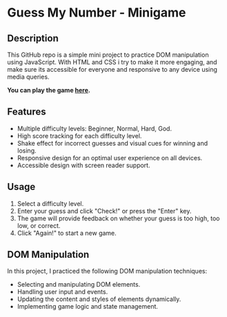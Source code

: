 # Guess My Number - Minigame

## Description
This GitHub repo is a simple mini project to practice DOM manipulation using JavaScript. With HTML and CSS i try to make it more engaging, and make sure its accessible for everyone and responsive to any device using media queries.

**You can play the game [here](https://taufik-shf.github.io/guess-my-number/).**

## Features
- Multiple difficulty levels: Beginner, Normal, Hard, God.
- High score tracking for each difficulty level.
- Shake effect for incorrect guesses and visual cues for winning and losing.
- Responsive design for an optimal user experience on all devices.
- Accessible design with screen reader support.

## Usage
1. Select a difficulty level.
2. Enter your guess and click "Check!" or press the "Enter" key.
3. The game will provide feedback on whether your guess is too high, too low, or correct.
4. Click "Again!" to start a new game.

## DOM Manipulation
In this project, I practiced the following DOM manipulation techniques:
- Selecting and manipulating DOM elements.
- Handling user input and events.
- Updating the content and styles of elements dynamically.
- Implementing game logic and state management.
